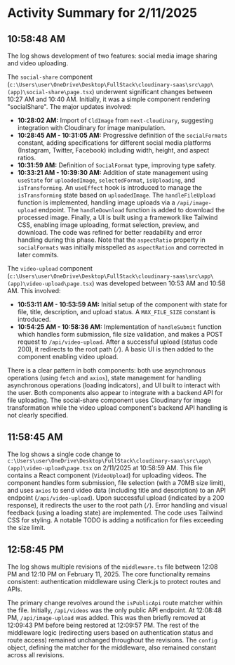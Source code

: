# Activity Summary for 2/11/2025

## 10:58:48 AM
The log shows development of two features: social media image sharing and video uploading.

The `social-share` component (`c:\Users\user\OneDrive\Desktop\FullStack\cloudinary-saas\src\app\(app)\social-share\page.tsx`) underwent significant changes between 10:27 AM and 10:40 AM.  Initially, it was a simple component rendering "socialShare".  The major updates involved:

* **10:28:02 AM:**  Import of `CldImage` from `next-cloudinary`, suggesting integration with Cloudinary for image manipulation.
* **10:28:45 AM - 10:31:05 AM:**  Progressive definition of the `socialFormats` constant, adding specifications for different social media platforms (Instagram, Twitter, Facebook) including width, height, and aspect ratios.
* **10:31:59 AM:** Definition of `SocialFormat` type, improving type safety.
* **10:33:21 AM - 10:39:30 AM:**  Addition of state management using `useState` for `uploadedImage`, `selectedFormat`, `isUploading`, and `isTransforming`.  An `useEffect` hook is introduced to manage the `isTransforming` state based on `uploadedImage`. The `handleFileUpload` function is implemented, handling image uploads via a `/api/image-upload` endpoint.  The `handleDownload` function is added to download the processed image.  Finally, a UI is built using a framework like Tailwind CSS, enabling image uploading, format selection, preview, and download.  The code was refined for better readability and error handling during this phase.  Note that the `aspectRatio` property in `socialFormats` was initially misspelled as `aspectRation` and corrected in later commits.


The `video-upload` component (`c:\Users\user\OneDrive\Desktop\FullStack\cloudinary-saas\src\app\(app)\video-upload\page.tsx`) was developed between 10:53 AM and 10:58 AM. This involved:

* **10:53:11 AM - 10:53:59 AM:** Initial setup of the component with state for file, title, description, and upload status.  A `MAX_FILE_SIZE` constant is introduced.
* **10:54:25 AM - 10:58:36 AM:** Implementation of `handleSubmit` function which handles form submission, file size validation, and makes a POST request to `/api/video-upload`.  After a successful upload (status code 200), it redirects to the root path (`/`).  A basic UI is then added to the component enabling video upload.


There is a clear pattern in both components:  both use asynchronous operations (using `fetch` and `axios`), state management for handling asynchronous operations (loading indicators), and UI built to interact with the user.  Both components also appear to integrate with a backend API for file uploading.  The social-share component uses Cloudinary for image transformation while the video upload component's backend API handling is not clearly specified.


## 11:58:45 AM
The log shows a single code change to `c:\Users\user\OneDrive\Desktop\FullStack\cloudinary-saas\src\app\(app)\video-upload\page.tsx` on 2/11/2025 at 10:58:59 AM.  This file contains a React component (`VideoUpload`) for uploading videos.  The component handles form submission, file selection (with a 70MB size limit), and uses `axios` to send video data (including title and description) to an API endpoint (`/api/video-upload`).  Upon successful upload (indicated by a 200 response), it redirects the user to the root path (`/`). Error handling and visual feedback (using a loading state) are implemented. The code uses Tailwind CSS for styling.  A notable TODO is adding a notification for files exceeding the size limit.


## 12:58:45 PM
The log shows multiple revisions of the `middleware.ts` file between 12:08 PM and 12:10 PM on February 11, 2025.  The core functionality remains consistent:  authentication middleware using Clerk.js to protect routes and APIs.

The primary change revolves around the `isPublicApi` route matcher within the file.  Initially, `/api/videos` was the only public API endpoint. At 12:08:48 PM, `/api/image-upload` was added. This was then briefly removed at 12:09:43 PM before being restored at 12:09:57 PM.  The rest of the middleware logic (redirecting users based on authentication status and route access) remained unchanged throughout the revisions.  The `config` object, defining the matcher for the middleware, also remained constant across all revisions.
